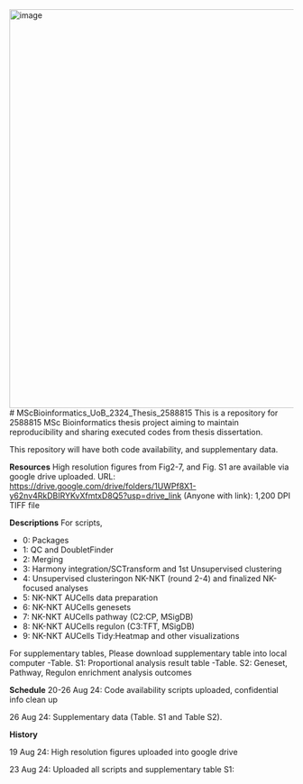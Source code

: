 <img width="708" alt="image" src="https://github.com/user-attachments/assets/fafea4f2-b134-4546-944d-5c899dbc4bdb">
# MScBioinformatics_UoB_2324_Thesis_2588815
This is a repository for 2588815 MSc Bioinformatics thesis project aiming to maintain reproducibility and sharing executed codes from thesis dissertation. 

This repository will have both code availability, and supplementary data. 

**Resources**
High resolution figures from Fig2-7, and Fig. S1 are available via google drive uploaded. 
URL: https://drive.google.com/drive/folders/1UWPf8X1-y62nv4RkDBIRYKvXfmtxD8Q5?usp=drive_link (Anyone with link): 1,200 DPI TIFF file 

**Descriptions**
For scripts,
- 0: Packages
- 1: QC and DoubletFinder
- 2: Merging
- 3: Harmony integration/SCTransform and 1st Unsupervised clustering
- 4: Unsupervised clusteringon NK-NKT (round 2-4) and finalized NK-focused analyses
- 5: NK-NKT AUCells data preparation
- 6: NK-NKT AUCells genesets
- 7: NK-NKT AUCells pathway (C2:CP, MSigDB)
- 8: NK-NKT AUCells regulon (C3:TFT, MSigDB)
- 9: NK-NKT AUCells Tidy:Heatmap and other visualizations

For supplementary tables,
Please download supplementary table into local computer
-Table. S1: Proportional analysis result table
-Table. S2: Geneset, Pathway, Regulon enrichment analysis outcomes 


**Schedule**
20-26 Aug 24: Code availability scripts uploaded, confidential info clean up 

26 Aug 24: Supplementary data (Table. S1 and Table S2). 

**History**

19 Aug 24: High resolution figures uploaded into google drive

23 Aug 24: Uploaded all scripts and supplementary table S1:

  


